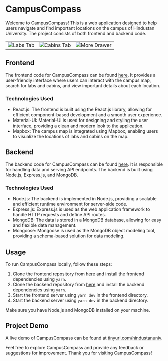 # CampusCompass

Welcome to CampusCompass! This is a web application designed to help users navigate and find important locations on the campus of Hindustan University. The project consists of both frontend and backend code.

<table>
  <tr>
    <td>
      <img src="https://github-production-user-asset-6210df.s3.amazonaws.com/118109563/256972192-36bddb10-4211-40e0-99e6-83b35913e661.png" alt="Labs Tab">
    </td>
    <td>
      <img src="https://github-production-user-asset-6210df.s3.amazonaws.com/118109563/256972179-0fb8fb7a-2612-4fee-b833-dd9f8f69f7fa.png" alt="Cabins Tab">
    </td>
    <td>
      <img src="https://github-production-user-asset-6210df.s3.amazonaws.com/118109563/256972186-1507ebd6-86e3-4df4-80c1-27a5a63591b9.png" alt="More Drawer">
    </td>
  </tr>
</table>



## Frontend

The frontend code for CampusCompass can be found [here](https://looking-for-frontend.vercel.app/). It provides a user-friendly interface where users can interact with the campus map, search for labs and cabins, and view important details about each location.

### Technologies Used

- React.js: The frontend is built using the React.js library, allowing for efficient component-based development and a smooth user experience.
- Material-UI: Material-UI is used for designing and styling the user interface, providing a clean and modern look to the application.
- Mapbox: The campus map is integrated using Mapbox, enabling users to visualize the locations of labs and cabins on the map.

## Backend

The backend code for CampusCompass can be found [here](https://github.com/sudouserx/looking_for_backend.git). It is responsible for handling data and serving API endpoints. The backend is built using Node.js, Express.js, and MongoDB.

### Technologies Used

- Node.js: The backend is implemented in Node.js, providing a scalable and efficient runtime environment for server-side code.
- Express.js: Express.js is used as the web application framework to handle HTTP requests and define API routes.
- MongoDB: The data is stored in a MongoDB database, allowing for easy and flexible data management.
- Mongoose: Mongoose is used as the MongoDB object modeling tool, providing a schema-based solution for data modeling.

## Usage

To run CampusCompass locally, follow these steps:

1. Clone the frontend repository from [here](https://github.com/sudouserx/looking-for-frontend.git) and install the frontend dependencies using `yarn`.
2. Clone the backend repository from [here](https://github.com/sudouserx/looking_for_backend.git) and install the backend dependencies using `yarn`.
3. Start the frontend server using `yarn dev` in the frontend directory.
4. Start the backend server using `yarn dev` in the backend directory.

Make sure you have Node.js and MongoDB installed on your machine.

## Project Demo

A live demo of CampusCompass can be found at [tinyurl.com/hindustanuniv](tinyurl.com/hindustanuniv).

Feel free to explore CampusCompass and provide any feedback or suggestions for improvement. Thank you for visiting CampusCompass!
